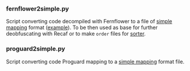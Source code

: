 ### fernflower2simple.py
Script converting code decompiled with Fernflower to a file of [simple mapping](./SIMPLE_MAPPING.md) format ([example](./GoF2_JSR_1.0.4_fernflower.txt)). To be then used as base for further deobfuscating with Recaf or to make `order` files for [sorter](../sorter/).
### proguard2simple.py
Script converting code Proguard mapping to a [simple mapping](./SIMPLE_MAPPING.md) format file.